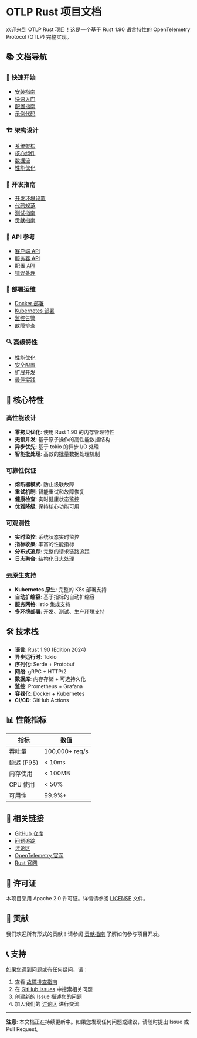 # OTLP Rust 项目文档

欢迎来到 OTLP Rust 项目！这是一个基于 Rust 1.90 语言特性的 OpenTelemetry Protocol (OTLP) 完整实现。

## 📚 文档导航

### 🚀 快速开始

- [安装指南](getting-started/installation.md)
- [快速入门](getting-started/quick-start.md)
- [配置指南](getting-started/configuration.md)
- [示例代码](getting-started/examples.md)

### 🏗️ 架构设计

- [系统架构](architecture/overview.md)
- [核心组件](architecture/components.md)
- [数据流](architecture/data-flow.md)
- [性能优化](architecture/performance.md)

### 🔧 开发指南

- [开发环境设置](development/setup.md)
- [代码规范](development/coding-standards.md)
- [测试指南](development/testing.md)
- [贡献指南](development/contributing.md)

### 📖 API 参考

- [客户端 API](api/client.md)
- [服务器 API](api/server.md)
- [配置 API](api/configuration.md)
- [错误处理](api/errors.md)

### 🚀 部署运维

- [Docker 部署](deployment/docker.md)
- [Kubernetes 部署](deployment/kubernetes.md)
- [监控告警](deployment/monitoring.md)
- [故障排查](deployment/troubleshooting.md)

### 🔍 高级特性

- [性能优化](advanced/performance.md)
- [安全配置](advanced/security.md)
- [扩展开发](advanced/extensions.md)
- [最佳实践](advanced/best-practices.md)

## 🌟 核心特性

### 高性能设计

- **零拷贝优化**: 使用 Rust 1.90 的内存管理特性
- **无锁并发**: 基于原子操作的高性能数据结构
- **异步优先**: 基于 tokio 的异步 I/O 处理
- **智能批处理**: 高效的批量数据处理机制

### 可靠性保证

- **熔断器模式**: 防止级联故障
- **重试机制**: 智能重试和故障恢复
- **健康检查**: 实时健康状态监控
- **优雅降级**: 保持核心功能可用

### 可观测性

- **实时监控**: 系统状态实时监控
- **指标收集**: 丰富的性能指标
- **分布式追踪**: 完整的请求链路追踪
- **日志聚合**: 结构化日志处理

### 云原生支持

- **Kubernetes 原生**: 完整的 K8s 部署支持
- **自动扩缩容**: 基于指标的自动扩缩容
- **服务网格**: Istio 集成支持
- **多环境部署**: 开发、测试、生产环境支持

## 🛠️ 技术栈

- **语言**: Rust 1.90 (Edition 2024)
- **异步运行时**: Tokio
- **序列化**: Serde + Protobuf
- **网络**: gRPC + HTTP/2
- **数据库**: 内存存储 + 可选持久化
- **监控**: Prometheus + Grafana
- **容器化**: Docker + Kubernetes
- **CI/CD**: GitHub Actions

## 📊 性能指标

| 指标 | 数值 |
|------|------|
| 吞吐量 | 100,000+ req/s |
| 延迟 (P95) | < 10ms |
| 内存使用 | < 100MB |
| CPU 使用 | < 50% |
| 可用性 | 99.9%+ |

## 🔗 相关链接

- [GitHub 仓库](https://github.com/your-org/otlp-rust)
- [问题追踪](https://github.com/your-org/otlp-rust/issues)
- [讨论区](https://github.com/your-org/otlp-rust/discussions)
- [OpenTelemetry 官网](https://opentelemetry.io/)
- [Rust 官网](https://www.rust-lang.org/)

## 📄 许可证

本项目采用 Apache 2.0 许可证。详情请参阅 [LICENSE](LICENSE) 文件。

## 🤝 贡献

我们欢迎所有形式的贡献！请参阅 [贡献指南](development/contributing.md) 了解如何参与项目开发。

## 📞 支持

如果您遇到问题或有任何疑问，请：

1. 查看 [故障排查指南](deployment/troubleshooting.md)
2. 在 [GitHub Issues](https://github.com/your-org/otlp-rust/issues) 中搜索相关问题
3. 创建新的 Issue 描述您的问题
4. 加入我们的 [讨论区](https://github.com/your-org/otlp-rust/discussions) 进行交流

---

**注意**: 本文档正在持续更新中。如果您发现任何问题或建议，请随时提出 Issue 或 Pull Request。
